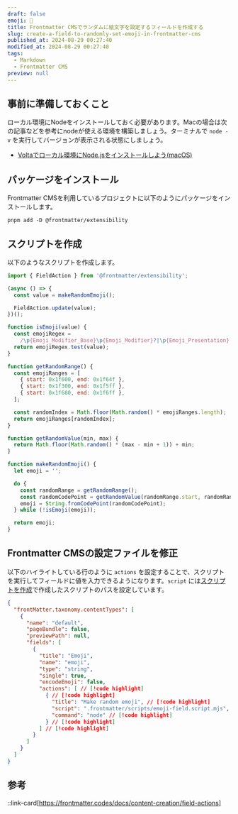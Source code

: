 ```yaml
---
draft: false
emoji: 🐖
title: Frontmatter CMSでランダムに絵文字を設定するフィールドを作成する
slug: create-a-field-to-randomly-set-emoji-in-frontmatter-cms
published_at: 2024-08-29 00:27:40
modified_at: 2024-08-29 00:27:40
tags:
  - Markdown
  - Frontmatter CMS
preview: null
---
```


## 事前に準備しておくこと

ローカル環境にNodeをインストールしておく必要があります。Macの場合は次の記事などを参考にnodeが使える環境を構築しましょう。ターミナルで `node -v` を実行してバージョンが表示される状態にしましょう。

- [Voltaでローカル環境にNode.jsをインストールしよう(macOS)](2024-07-19-voltaでローカル環境にnode.jsをインストールしよう.md)

## パッケージをインストール

Frontmatter CMSを利用しているプロジェクトに以下のようにパッケージをインストールします。

```sh:Terminal
pnpm add -D @frontmatter/extensibility
```

## スクリプトを作成

以下のようなスクリプトを作成します。

```javascript:.frontmatter/scripts/emoji-field.script.mjs
import { FieldAction } from '@frontmatter/extensibility';

(async () => {
  const value = makeRandomEmoji();

  FieldAction.update(value);
})();

function isEmoji(value) {
  const emojiRegex =
    /\p{Emoji_Modifier_Base}\p{Emoji_Modifier}?|\p{Emoji_Presentation}|\p{Emoji}\uFE0F/u;
  return emojiRegex.test(value);
}

function getRandomRange() {
  const emojiRanges = [
    { start: 0x1f600, end: 0x1f64f },
    { start: 0x1f300, end: 0x1f5ff },
    { start: 0x1f680, end: 0x1f6ff },
  ];

  const randomIndex = Math.floor(Math.random() * emojiRanges.length);
  return emojiRanges[randomIndex];
}

function getRandomValue(min, max) {
  return Math.floor(Math.random() * (max - min + 1)) + min;
}

function makeRandomEmoji() {
  let emoji = '';

  do {
    const randomRange = getRandomRange();
    const randomCodePoint = getRandomValue(randomRange.start, randomRange.end);
    emoji = String.fromCodePoint(randomCodePoint);
  } while (!isEmoji(emoji));

  return emoji;
}
```

## Frontmatter CMSの設定ファイルを修正

以下のハイライトしている行のように `actions` を設定することで、スクリプトを実行してフィールドに値を入力できるようになります。`script` には[スクリプトを作成](#スクリプトを作成)で作成したスクリプトのパスを設定しています。

```json:frontmatter.json
{
  "frontMatter.taxonomy.contentTypes": [
    {
      "name": "default",
      "pageBundle": false,
      "previewPath": null,
      "fields": [
        {
          "title": "Emoji",
          "name": "emoji",
          "type": "string",
          "single": true,
          "encodeEmoji": false,
          "actions": [ // [!code highlight]
            { // [!code highlight]
              "title": "Make random emoji", // [!code highlight]
              "script": ".frontmatter/scripts/emoji-field.script.mjs", // [!code highlight]
              "command": "node" // [!code highlight]
            } // [!code highlight]
          ] // [!code highlight]
        }
      ]
    }
  ]
}
```

## 参考

::link-card[https://frontmatter.codes/docs/content-creation/field-actions]
